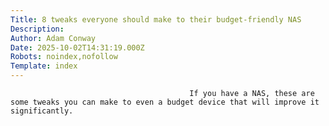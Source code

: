 ```yaml
---
Title: 8 tweaks everyone should make to their budget-friendly NAS
Description: 
Author: Adam Conway
Date: 2025-10-02T14:31:19.000Z
Robots: noindex,nofollow
Template: index
---
```


                                            If you have a NAS, these are some tweaks you can make to even a budget device that will improve it significantly.
                                        